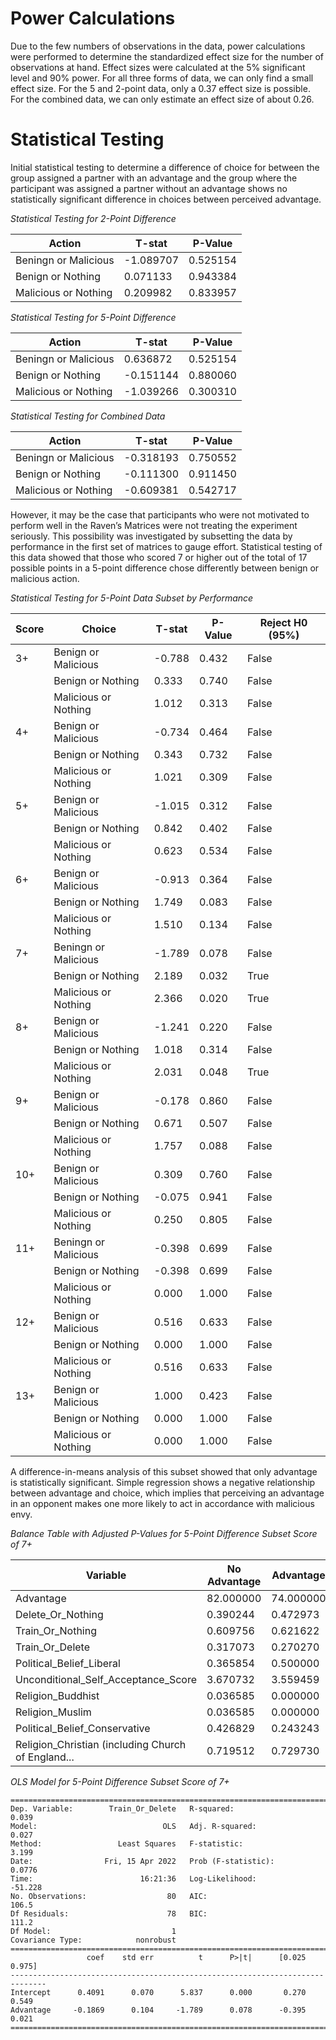 # Power Calculations
Due to the few numbers of observations in the data, power calculations were performed to determine the standardized effect size for the number of observations at hand. Effect sizes were calculated at the 5% significant level and 90% power. For all three forms of data, we can only find a small effect size. 
For the 5 and 2-point data, only a 0.37 effect size is possible. For the combined data, we can only estimate an effect size of about 0.26.

# Statistical Testing
Initial statistical testing to determine a difference of choice for between the group assigned a partner with an advantage and the group where the participant was assigned a partner without an advantage shows no statistically significant difference in choices between perceived advantage.

*Statistical Testing for 2-Point Difference*

| Action                | T-stat    | P-Value  |
|-----------------------|-----------|----------|
| Beningn or Malicious  | -1.089707 | 0.525154 |
| Benign or Nothing     | 0.071133  | 0.943384 |
| Malicious or Nothing  | 0.209982  | 0.833957 |

*Statistical Testing for 5-Point Difference*

| Action                | T-stat    | P-Value  |
|-----------------------|-----------|----------|
| Beningn or Malicious  | 0.636872  | 0.525154 |
| Benign or Nothing     | -0.151144 | 0.880060 |
| Malicious or Nothing  | -1.039266 | 0.300310 |

*Statistical Testing for Combined Data*

| Action                | T-stat    | P-Value  |
|-----------------------|-----------|----------|
| Beningn or Malicious  | -0.318193 | 0.750552 |
| Benign or Nothing     | -0.111300 | 0.911450 |
| Malicious or Nothing  | -0.609381 | 0.542717 |

However, it may be the case that participants who were not motivated to perform well in the Raven’s Matrices were not treating the experiment seriously. 
This possibility was investigated by subsetting the data by performance in the first set of matrices to gauge effort. 
Statistical testing of this data showed that those who scored 7 or higher out of the total of 17 possible points in a 5-point difference chose differently between benign or malicious action.

*Statistical Testing for 5-Point Data Subset by Performance*

| Score  | Choice               | T-stat | P-Value | Reject H0 (95%) |
|--------|----------------------|--------|---------|-----------------|
| 3+     | Benign or Malicious | -0.788 | 0.432   | False           |
|        | Benign or Nothing    | 0.333  | 0.740   | False           |
|        | Malicious or Nothing | 1.012  | 0.313   | False           |
| 4+     | Benign or Malicious | -0.734 | 0.464   | False           |
|        | Benign or Nothing    | 0.343  | 0.732   | False           |
|        | Malicious or Nothing | 1.021  | 0.309   | False           |
| 5+     | Benign or Malicious | -1.015 | 0.312   | False           |
|        | Benign or Nothing    | 0.842  | 0.402   | False           |
|        | Malicious or Nothing | 0.623  | 0.534   | False           |
| 6+     | Benign or Malicious | -0.913 | 0.364   | False           |
|        | Benign or Nothing    | 1.749  | 0.083   | False           |
|        | Malicious or Nothing | 1.510  | 0.134   | False           |
| 7+     | Beningn or Malicious | -1.789 | 0.078   | False           |
|        | Benign or Nothing    | 2.189  | 0.032   | True            |
|        | Malicious or Nothing | 2.366  | 0.020   | True            |
| 8+     | Benign or Malicious | -1.241 | 0.220   | False           |
|        | Benign or Nothing    | 1.018  | 0.314   | False           |
|        | Malicious or Nothing | 2.031  | 0.048   | True            |
| 9+     | Benign or Malicious | -0.178 | 0.860   | False           |
|        | Benign or Nothing    | 0.671  | 0.507   | False           |
|        | Malicious or Nothing | 1.757  | 0.088   | False           |
| 10+    | Benign or Malicious | 0.309  | 0.760   | False           |
|        | Benign or Nothing    | -0.075 | 0.941   | False           |
|        | Malicious or Nothing | 0.250  | 0.805   | False           |
| 11+    | Beningn or Malicious | -0.398 | 0.699   | False           |
|        | Benign or Nothing    | -0.398 | 0.699   | False           |
|        | Malicious or Nothing | 0.000  | 1.000   | False           |
| 12+    | Benign or Malicious | 0.516  | 0.633   | False           |
|        | Benign or Nothing    | 0.000  | 1.000   | False           |
|        | Malicious or Nothing | 0.516  | 0.633   | False           |
| 13+    | Benign or Malicious | 1.000  | 0.423   | False           |
|        | Benign or Nothing    | 0.000  | 1.000   | False           |
|        | Malicious or Nothing | 0.000  | 1.000   | False           |

A difference-in-means analysis of this subset showed that only advantage is statistically significant. 
Simple regression shows a negative relationship between advantage and choice, which implies that perceiving an advantage in an opponent makes one more likely to act in accordance with malicious envy.

*Balance Table with Adjusted P-Values for 5-Point Difference Subset Score of 7+*

| Variable                                           | No Advantage | Advantage | p-value  | corrected p-value | reject H0 |
|----------------------------------------------------|--------------|-----------|----------|-------------------|-----------|
| Advantage                                          | 82.000000    | 74.000000 | 0.000000 | 0.000000          | True      |
| Delete_Or_Nothing                                  | 0.390244     | 0.472973  | 0.020489 | 0.420030          | False     |
| Train_Or_Nothing                                   | 0.609756     | 0.621622  | 0.031582 | 0.431624          | False     |
| Train_Or_Delete                                    | 0.317073     | 0.270270  | 0.077567 | 0.602084          | False     |
| Political_Belief_Liberal                           | 0.365854     | 0.500000  | 0.088110 | 0.602084          | False     |
| Unconditional_Self_Acceptance_Score                | 3.670732     | 3.559459  | 0.075579 | 0.602084          | False     |
| Religion_Buddhist                                  | 0.036585     | 0.000000  | 0.113068 | 0.662253          | False     |
| Religion_Muslim                                    | 0.036585     | 0.000000  | 0.199884 | 0.682936          | False     |
| Political_Belief_Conservative                      | 0.426829     | 0.243243  | 0.199884 | 0.682936          | False     |
| Religion_Christian (including Church of England... | 0.719512     | 0.729730  | 0.177896 | 0.682936          | False     |

*OLS Model for 5-Point Difference Subset Score of 7+*

```text
==============================================================================
Dep. Variable:        Train_Or_Delete   R-squared:                       0.039
Model:                            OLS   Adj. R-squared:                  0.027
Method:                 Least Squares   F-statistic:                     3.199
Date:                Fri, 15 Apr 2022   Prob (F-statistic):             0.0776
Time:                        16:21:36   Log-Likelihood:                -51.228
No. Observations:                  80   AIC:                             106.5
Df Residuals:                      78   BIC:                             111.2
Df Model:                           1                                         
Covariance Type:            nonrobust                                         
==============================================================================
                 coef    std err          t      P>|t|      [0.025      0.975]
------------------------------------------------------------------------------
Intercept      0.4091      0.070      5.837      0.000       0.270       0.549
Advantage     -0.1869      0.104     -1.789      0.078      -0.395       0.021
==============================================================================
```





